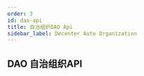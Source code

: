 ```yaml
---
order: 3
id: dao-api
title: 自治组织DAO Api
sidebar_label: Decenter Auto Organization
---
```


## DAO 自治组织API